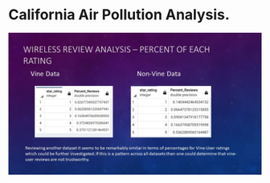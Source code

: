 # California Air Pollution Analysis.

![image](https://raw.githubusercontent.com/aarvinrathod/amazon_review_analysis/main/assets/Slide4.JPG)